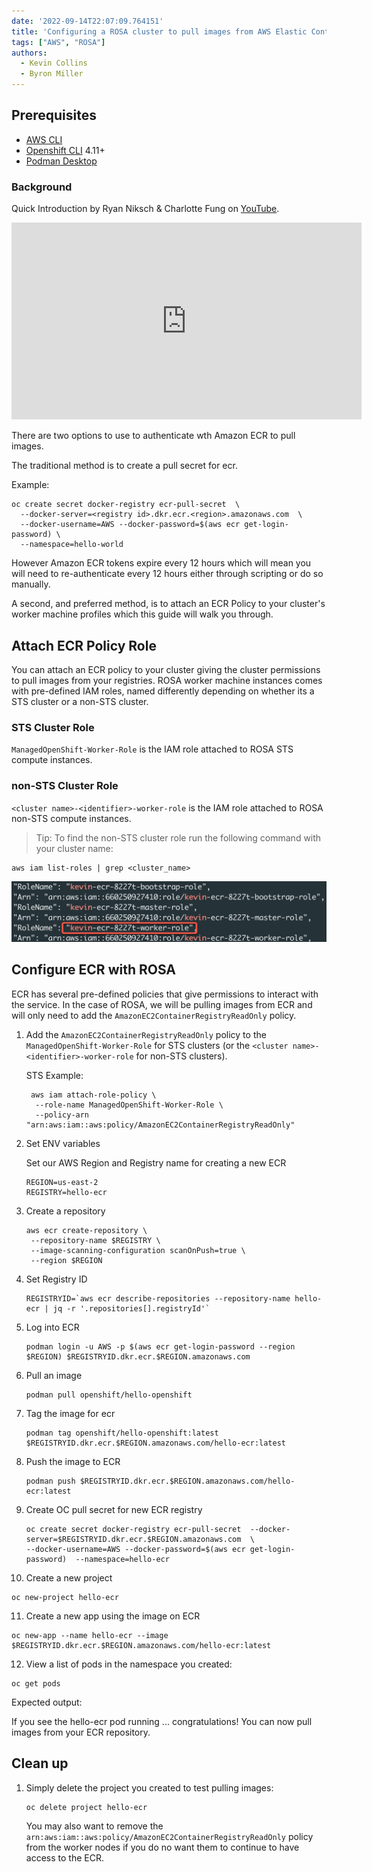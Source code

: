 ```yaml
---
date: '2022-09-14T22:07:09.764151'
title: 'Configuring a ROSA cluster to pull images from AWS Elastic Container Registry (ECR)'
tags: ["AWS", "ROSA"]
authors:
  - Kevin Collins
  - Byron Miller
---
```


## Prerequisites

* [AWS CLI](https://docs.aws.amazon.com/cli/latest/userguide/install-cliv2.html)
* [Openshift CLI](https://mirror.openshift.com/pub/openshift-v4/clients/ocp/) 4.11+
* [Podman Desktop](https://podman-desktop.io/)

### Background
Quick Introduction by Ryan Niksch & Charlotte Fung on [YouTube](https://youtu.be/1PBFtpCIMBo).

 <iframe width="560" height="315" src="https://www.youtube.com/embed/1PBFtpCIMBo" title="YouTube video player" frameborder="0" allow="accelerometer; autoplay; clipboard-write; encrypted-media; gyroscope; picture-in-picture" allowfullscreen></iframe>  <br/>

There are two options to use to authenticate wth Amazon ECR to pull images.

The traditional method is to create a pull secret for ecr.

Example:

```
oc create secret docker-registry ecr-pull-secret  \
  --docker-server=<registry id>.dkr.ecr.<region>.amazonaws.com  \
  --docker-username=AWS --docker-password=$(aws ecr get-login-password) \
  --namespace=hello-world
```

However Amazon ECR tokens expire every 12 hours which will mean you will need to re-authenticate every 12 hours either through scripting or do so manually.

A second, and preferred method, is to attach an ECR Policy to your cluster's worker machine profiles which this guide will walk you through.


## Attach ECR Policy Role

You can attach an ECR policy to your cluster giving the cluster permissions to pull images from your registries.  ROSA worker machine instances comes with pre-defined IAM roles, named differently depending on whether its a STS cluster or a non-STS cluster.

### STS Cluster Role

`ManagedOpenShift-Worker-Role` is the IAM role attached to ROSA STS compute instances.

### non-STS Cluster Role

`<cluster name>-<identifier>-worker-role` is the IAM role attached to ROSA non-STS compute instances.

> Tip: To find the non-STS cluster role run the following command with your cluster name:

```
aws iam list-roles | grep <cluster_name>
```

![resulting output](./images/nonsts-roles.png)

## Configure ECR with ROSA

ECR has several pre-defined policies that give permissions to interact with the service.  In the case of ROSA, we will be pulling images from ECR and will only need to add the `AmazonEC2ContainerRegistryReadOnly` policy.

1. Add the `AmazonEC2ContainerRegistryReadOnly` policy to the `ManagedOpenShift-Worker-Role` for STS clusters (or the `<cluster name>-<identifier>-worker-role` for non-STS clusters).

   STS Example:

   ```
    aws iam attach-role-policy \
     --role-name ManagedOpenShift-Worker-Role \
     --policy-arn "arn:aws:iam::aws:policy/AmazonEC2ContainerRegistryReadOnly"
   ```

2. Set ENV variables

   Set our AWS Region and Registry name for creating a new ECR

   ```
   REGION=us-east-2
   REGISTRY=hello-ecr
   ```

3. Create a repository

   ```
   aws ecr create-repository \
    --repository-name $REGISTRY \
    --image-scanning-configuration scanOnPush=true \
    --region $REGION
   ```

4. Set Registry ID

   ```
   REGISTRYID=`aws ecr describe-repositories --repository-name hello-ecr | jq -r '.repositories[].registryId'`
   ```

5. Log into ECR  

   ```
   podman login -u AWS -p $(aws ecr get-login-password --region $REGION) $REGISTRYID.dkr.ecr.$REGION.amazonaws.com
   ```

6. Pull an image  

   ```
   podman pull openshift/hello-openshift
   ```

7. Tag the image for ecr  

   ```
   podman tag openshift/hello-openshift:latest $REGISTRYID.dkr.ecr.$REGION.amazonaws.com/hello-ecr:latest
   ```

8. Push the image to ECR  

   ```
   podman push $REGISTRYID.dkr.ecr.$REGION.amazonaws.com/hello-ecr:latest
   ```

9. Create OC pull secret for new ECR registry
   
   ```
   oc create secret docker-registry ecr-pull-secret  --docker-server=$REGISTRYID.dkr.ecr.$REGION.amazonaws.com  \
   --docker-username=AWS --docker-password=$(aws ecr get-login-password)  --namespace=hello-ecr
   ```

10. Create a new project  

   ```
   oc new-project hello-ecr
   ```

11. Create a new app using the image on ECR  

   ```
   oc new-app --name hello-ecr --image $REGISTRYID.dkr.ecr.$REGION.amazonaws.com/hello-ecr:latest
   ```

12. View a list of pods in the namespace you created:
    
   ```
   oc get pods
   ```

   Expected output:

   If you see the hello-ecr pod running ... congratulations!  You can now pull images from your ECR repository.

## Clean up    

1. Simply delete the project you created to test pulling images:

    ```
    oc delete project hello-ecr
    ```

   You may also want to remove the `arn:aws:iam::aws:policy/AmazonEC2ContainerRegistryReadOnly` policy from the worker nodes if you do no want them to continue to have access to the ECR.
